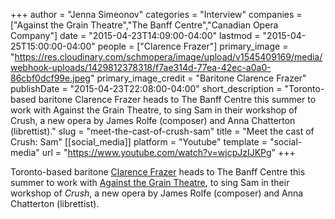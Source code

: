 +++
author = "Jenna Simeonov"
categories = "Interview"
companies = ["Against the Grain Theatre","The Banff Centre","Canadian Opera Company"]
date = "2015-04-23T14:09:00-04:00"
lastmod = "2015-04-25T15:00:00-04:00"
people = ["Clarence Frazer"]
primary_image = "https://res.cloudinary.com/schmopera/image/upload/v1545409169/media/webhook-uploads/1429812378318/f7ae314d-77ea-42ec-a0a0-86cbf0dcf99e.jpeg"
primary_image_credit = "Baritone Clarence Frazer"
publishDate = "2015-04-23T22:08:00-04:00"
short_description = "Toronto-based baritone Clarence Frazer heads to The Banff Centre this summer to work with Against the Grain Theatre, to sing Sam in their workshop of Crush, a new opera by James Rolfe (composer) and Anna Chatterton (librettist)."
slug = "meet-the-cast-of-crush-sam"
title = "Meet the cast of Crush: Sam"
[[social_media]]
platform = "Youtube"
template = "social-media"
url = "https://www.youtube.com/watch?v=wjcpJzIJKPg"
+++

Toronto-based baritone [Clarence Frazer](https://twitter.com/clarencefrazer) heads to The Banff Centre this summer to work with [Against the Grain Theatre](http://againstthegraintheatre.com/), to sing Sam in their workshop of *Crush*, a new opera by James Rolfe (composer) and Anna Chatterton (librettist).
